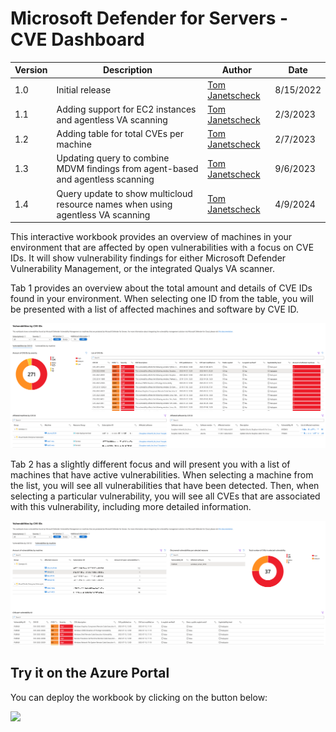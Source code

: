 # Microsoft Defender for Servers - CVE Dashboard

| Version | Description | Author | Date |
| ------ | ------ | ------ | ------ |
| 1.0 | Initial release | [Tom Janetscheck](https://github.com/tomjanetscheck) | 8/15/2022 |
| 1.1 | Adding support for EC2 instances and agentless VA scanning | [Tom Janetscheck](https://github.com/tomjanetscheck) | 2/3/2023 |
| 1.2 | Adding table for total CVEs per machine | [Tom Janetscheck](https://github.com/tomjanetscheck) | 2/7/2023 |
| 1.3 | Updating query to combine MDVM findings from agent-based and agentless scanning | [Tom Janetscheck](https://github.com/tomjanetscheck) | 9/6/2023 |
| 1.4 | Query update to show multicloud resource names when using agentless VA scanning | [Tom Janetscheck](https://github.com/tomjanetscheck) | 4/9/2024 |

This interactive workbook provides an overview of machines in your environment that are affected by open vulnerabilities with a focus on CVE IDs. It will show vulnerability findings for either Microsoft Defender Vulnerability Management, or the integrated Qualys VA scanner.

Tab 1 provides an overview about the total amount and details of CVE IDs found in your environment. When selecting one ID from the table, you will be presented with a list of affected machines and software by CVE ID.

![Tab1](./tab1.png)

Tab 2 has a slightly different focus and will present you with a list of machines that have active vulnerabilities. When selecting a machine from the list, you will see all vulnerabilities that have been detected. Then, when selecting a particular vulnerability, you will see all CVEs that are associated with this vulnerability, including more detailed information.

![Tab2](./tab2.png)

## Try it on the Azure Portal

You can deploy the workbook by clicking on the button below:

<a href="https://aka.ms/AAhgf41" target="_blank"><img src="https://aka.ms/deploytoazurebutton"/></a>
